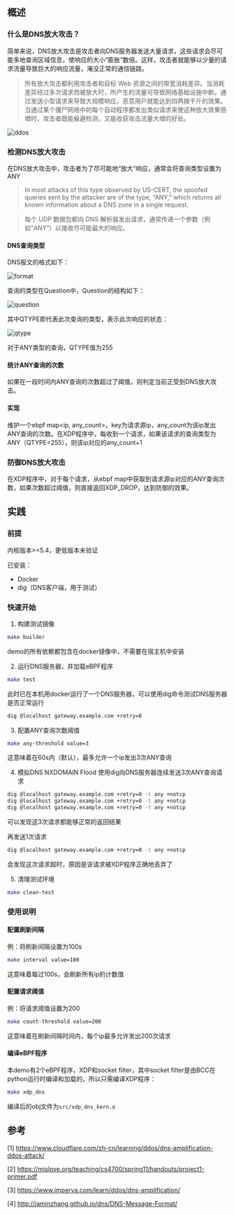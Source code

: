 ## 概述
### 什么是DNS放大攻击？

简单来说，DNS放大攻击是攻击者向DNS服务器发送大量请求，这些请求会尽可能多地查询区域信息，使响应的大小“膨胀”数倍。这样，攻击者就能够以少量的请求流量导致巨大的响应流量，淹没正常的通信链路。
> 所有放大攻击都利用攻击者和目标 Web 资源之间的带宽消耗差异。当消耗差异经过多次请求而被放大时，所产生的流量可导致网络基础设施中断。通过发送小型请求来导致大规模响应，恶意用户就能达到四两拨千斤的效果。当通过某个僵尸网络中的每个自动程序都发出类似请求来使这种放大效果倍增时，攻击者既能躲避检测，又能收获攻击流量大增的好处。

![ddos](https://cf-assets.www.cloudflare.com/slt3lc6tev37/2JmKP07Mi6jYbACILN84VI/9a91d91ecc1f414aa89ae001dbfce393/Learning_Center_DDoS_Diagrams_clean.png)

### 检测DNS放大攻击
在DNS放大攻击中，攻击者为了尽可能地“放大”响应，通常会将查询类型设置为ANY
> In most attacks of this type observed by US-CERT, the spoofed queries sent by the attacker are of the type, “ANY,” which returns all known information about a DNS zone in a single request.

> 每个 UDP 数据包都向 DNS 解析器发出请求，通常传递一个参数（例如“ANY”）以接收尽可能最大的响应。

#### DNS查询类型
DNS报文的格式如下：

![format](https://s1.ax1x.com/2022/07/28/v9ZRrn.png)

查询的类型在Question中，Question的结构如下：

![question](https://s1.ax1x.com/2022/07/28/v9ZOq1.png)

其中QTYPE即代表此次查询的类型，表示此次响应的状态：

![qtype](https://s1.ax1x.com/2022/07/28/v9ZxIK.png)

对于ANY类型的查询，QTYPE值为255

#### 统计ANY查询的次数
如果在一段时间内ANY查询的次数超过了阈值，则判定当前正受到DNS放大攻击。

#### 实现
维护一个ebpf map<ip, any_count>，key为请求源ip，any_count为该ip发出ANY查询的次数。在XDP程序中，每收到一个请求，如果该请求的查询类型为ANY（QTYPE=255），则该ip对应的any_count+1

### 防御DNS放大攻击
在XDP程序中，对于每个请求，从ebpf map中获取到请求源ip对应的ANY查询次数，如果次数超过阈值，则直接返回XDP_DROP，达到防御的效果。

## 实践

### 前提
内核版本>=5.4，更低版本未验证

已安装：
- Docker
- dig（DNS客户端，用于测试）

### 快速开始
1. 构建测试镜像
```sh
make builder
```
demo的所有依赖都包含在docker镜像中，不需要在宿主机中安装

2. 运行DNS服务器，并加载eBPF程序
```sh
make test
```
此时已在本机用docker运行了一个DNS服务器，可以使用dig命令测试DNS服务器是否正常运行
```sh
dig @localhost gateway.example.com +retry=0
```

3. 配置ANY查询次数阈值
```sh
make any-threshold value=3
```
这意味着在60s内（默认），最多允许一个ip发出3次ANY查询

4. 模拟DNS NXDOMAIN Flood
使用dig向DNS服务器连续发送3次ANY查询请求
```sh
dig @localhost gateway.example.com +retry=0 -t any +notcp
dig @localhost gateway.example.com +retry=0 -t any +notcp
dig @localhost gateway.example.com +retry=0 -t any +notcp
```
可以发现这3次请求都能够正常的返回结果

 再发送1次请求
```sh
dig @localhost gateway.example.com +retry=0 -t any +notcp
```
会发现这次请求超时，原因是该请求被XDP程序正确地丢弃了

5. 清理测试环境
```sh
make clean-test
```

### 使用说明

#### 配置刷新间隔
例：将刷新间隔设置为100s
```sh
make interval value=100
```
这意味着每过100s，会刷新所有ip的计数值

#### 配置请求阈值
例：将请求阈值设置为200
```sh
make count-threshold value=200
```
这意味着在刷新间隔时间内，每个ip最多允许发出200次请求

#### 编译eBPF程序
本demo有2个eBPF程序，XDP和socket filter，其中socket filter是由BCC在python运行时编译和加载的，所以只需编译XDP程序：
```sh
make xdp_dns
```
编译后的obj文件为`src/xdp_dns_kern.o`

## 参考
[1] https://www.cloudflare.com/zh-cn/learning/ddos/dns-amplification-ddos-attack/

[2] https://mislove.org/teaching/cs4700/spring11/handouts/project1-primer.pdf

[3] https://www.imperva.com/learn/ddos/dns-amplification/

[4] http://jaminzhang.github.io/dns/DNS-Message-Format/

